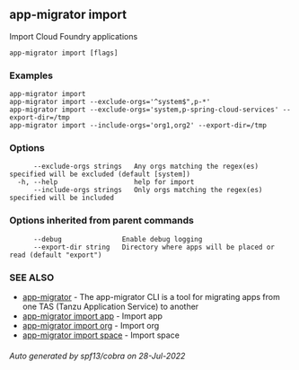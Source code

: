 ## app-migrator import

Import Cloud Foundry applications

```
app-migrator import [flags]
```

### Examples

```
app-migrator import
app-migrator import --exclude-orgs='^system$",p-*'
app-migrator import --exclude-orgs='system,p-spring-cloud-services' --export-dir=/tmp
app-migrator import --include-orgs='org1,org2' --export-dir=/tmp
```

### Options

```
      --exclude-orgs strings   Any orgs matching the regex(es) specified will be excluded (default [system])
  -h, --help                   help for import
      --include-orgs strings   Only orgs matching the regex(es) specified will be included
```

### Options inherited from parent commands

```
      --debug               Enable debug logging
      --export-dir string   Directory where apps will be placed or read (default "export")
```

### SEE ALSO

* [app-migrator](app-migrator.md)	 - The app-migrator CLI is a tool for migrating apps from one TAS (Tanzu Application Service) to another
* [app-migrator import app](app-migrator_import_app.md)	 - Import app
* [app-migrator import org](app-migrator_import_org.md)	 - Import org
* [app-migrator import space](app-migrator_import_space.md)	 - Import space

###### Auto generated by spf13/cobra on 28-Jul-2022

